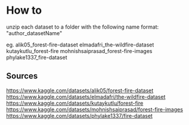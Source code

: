 # How to
unzip each dataset to a folder with the following name format: "author_datasetName"

eg.
alik05\_forest-fire-dataset
elmadafri\_the-wildfire-dataset
kutaykutlu\_forest-fire
mohnishsaiprasad\_forest-fire-images
phylake1337\_fire-dataset

## Sources
https://www.kaggle.com/datasets/alik05/forest-fire-dataset
https://www.kaggle.com/datasets/elmadafri/the-wildfire-dataset
https://www.kaggle.com/datasets/kutaykutlu/forest-fire
https://www.kaggle.com/datasets/mohnishsaiprasad/forest-fire-images
https://www.kaggle.com/datasets/phylake1337/fire-dataset